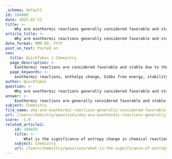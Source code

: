 ```yaml
---
_schema: default
id: 184868
date: 2025-02-21
title: >-
    Why are exothermic reactions generally considered favorable and stable?
article_title: >-
    Why are exothermic reactions generally considered favorable and stable?
date_format: MMM DD, YYYY
post_on_text: Posted on
seo:
  title: QuickTakes | Chemistry
  page_description: >-
    Exothermic reactions are considered favorable and stable due to their negative enthalpy change, enabling spontaneous reactions, and leading to stable products. This is explained through thermodynamic principles such as Gibbs free energy and entropy.
  page_keywords: >-
    exothermic reactions, enthalpy change, Gibbs free energy, stability, thermodynamics, energy release, spontaneous reactions, entropy, combustion, chemical kinetics
author: QuickTakes
question: >-
    Why are exothermic reactions generally considered favorable and stable?
answer: >-
    Exothermic reactions are generally considered favorable and stable for several reasons, primarily related to their thermodynamic properties and the principles of energy transfer.\n\n1. **Negative Enthalpy Change ($\Delta H < 0$)**: Exothermic reactions release energy in the form of heat to the surroundings, resulting in a negative enthalpy change. This release of energy contributes to a decrease in the internal energy of the system, making the products more stable compared to the reactants. The negative $\Delta H$ is a key factor in determining the favorability of a reaction.\n\n2. **Gibbs Free Energy ($\Delta G$)**: A reaction is considered thermodynamically favorable (spontaneous) if the change in Gibbs free energy is negative ($\Delta G < 0$). The Gibbs free energy equation is given by:\n   $$\n   \Delta G = \Delta H - T\Delta S\n   $$\n   In exothermic reactions, the negative $\Delta H$ can help make $\Delta G$ negative, especially if the entropy change ($\Delta S$) is not significantly positive. This means that exothermic reactions are more likely to occur spontaneously.\n\n3. **Entropy Considerations**: While exothermic reactions typically involve a decrease in the entropy of the system (as energy is released), they can still be favorable if the entropy of the surroundings increases significantly. The heat released during the reaction increases the thermal motion of the surrounding molecules, leading to a positive change in the entropy of the surroundings. This can compensate for any decrease in the system's entropy, contributing to a negative $\Delta G$.\n\n4. **Stability of Products**: The products of exothermic reactions are often more stable than the reactants due to the energy released during the reaction. For example, in combustion reactions, the formation of stable products like carbon dioxide and water from hydrocarbons results in a significant release of energy, making these reactions highly favorable.\n\n5. **Temperature Dependence**: The influence of temperature on the spontaneity of reactions is also crucial. The term $T\Delta S$ in the Gibbs free energy equation indicates that at higher temperatures, the impact of entropy becomes more pronounced. If a reaction has a positive entropy change, increasing the temperature can further favor the reaction, even if it is exothermic.\n\nIn summary, exothermic reactions are generally considered favorable and stable due to their negative enthalpy change, the potential for a negative Gibbs free energy change, and the stability of the products formed. These factors contribute to the tendency of exothermic reactions to occur spontaneously, making them a fundamental aspect of thermodynamics and chemical kinetics.
subject: Chemistry
file_name: why-are-exothermic-reactions-generally-considered-favorable-and-stable.md
url: /learn/chemistry/questions/why-are-exothermic-reactions-generally-considered-favorable-and-stable
score: -1.0
related_article1:
    id: 184859
    title: >-
        What is the significance of entropy change in chemical reactions?
    subject: Chemistry
    url: /learn/chemistry/questions/what-is-the-significance-of-entropy-change-in-chemical-reactions
---
```


&nbsp;